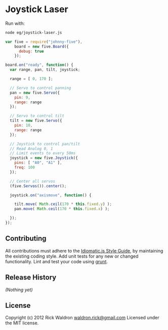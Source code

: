 # Joystick Laser

Run with:
```bash
node eg/joystick-laser.js
```


```javascript
var five = require("johnny-five"),
    board = new five.Board({
      debug: true
    });

board.on("ready", function() {
  var range, pan, tilt, joystick;

  range = [ 0, 170 ];

  // Servo to control panning
  pan = new five.Servo({
    pin: 9,
    range: range
  });

  // Servo to control tilt
  tilt = new five.Servo({
    pin: 10,
    range: range
  });

  // Joystick to control pan/tilt
  // Read Analog 0, 1
  // Limit events to every 50ms
  joystick = new five.Joystick({
    pins: [ "A0", "A1" ],
    freq: 100
  });

  // Center all servos
  (five.Servos()).center();

  joystick.on("axismove", function() {

    tilt.move( Math.ceil(170 * this.fixed.y) );
    pan.move( Math.ceil(170 * this.fixed.x) );

  });
});

```













## Contributing
All contributions must adhere to the [Idiomatic.js Style Guide](https://github.com/rwldrn/idiomatic.js),
by maintaining the existing coding style. Add unit tests for any new or changed functionality. Lint and test your code using [grunt](https://github.com/cowboy/grunt).

## Release History
_(Nothing yet)_

## License
Copyright (c) 2012 Rick Waldron <waldron.rick@gmail.com>
Licensed under the MIT license.

